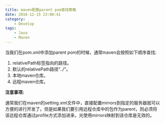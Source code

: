 ```yaml
---
title: maven配置parent pom查找策略
date: 2016-12-15 23:00:41
category:
    - Develop
tags:
    - Java
    - Maven
---
```


当我们在pom.xml中添加parent pom的时候，通常maven会按照如下顺序查找:

1. relativePath标签指向的路径。
2. 默认的relativePath路径"../"。
3. 本地maven仓库。
4. 远程maven仓库。

**注意事项:**

通常我们在maven的setting.xml文件中，直接配置mirrors到指定的服务器就可以方便的进行开发了。但是如果我们要引用远程仓库中的包作为parent，则必须将该远程仓库通过profile方式添加进来，光使用mirrors映射到该仓库是无效的。
